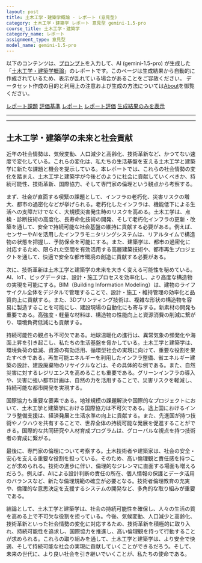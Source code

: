 ```yaml
---
layout: post
title: 土木工学・建築学概論 - レポート (意見型)
category: 土木工学・建築学 レポート 意見型 gemini-1.5-pro
course_title: 土木工学・建築学
category_name: レポート
assignment_type: 意見型
model_name: gemini-1.5-pro
---
```


以下のコンテンツは、[プロンプト](http://127.0.0.1:8000/generated/土木工学・建築学/gemini-1.5-pro/prompt_レポート-意見型.md)を入力して、AI (gemini-1.5-pro) が生成した「[土木工学・建築学概論](/contents/土木工学・建築学/)」のレポートです。このページは生成結果から自動的に作成されているため、表示が乱れている場合があることをご容赦ください。
データセット作成の目的と利用上の注意および生成の方法については[About](/About)を御覧ください。

[レポート課題](../レポート課題-意見型)
[評価基準](../評価基準-意見型)
[レポート](../レポート-意見型)
[レポート評価](../レポート評価-意見型)
[生成結果のみを表示](http://127.0.0.1:8000/generated/土木工学・建築学/gemini-1.5-pro/レポート-意見型.md)
  

***
***
  
## 土木工学・建築学の未来と社会貢献

近年の社会情勢は、気候変動、人口減少と高齢化、技術革新など、かつてない速度で変化している。これらの変化は、私たちの生活基盤を支える土木工学と建築学に新たな課題と機会を提示している。本レポートでは、これらの社会情勢の変化を踏まえ、土木工学と建築学が今後どのように社会に貢献していくべきか、持続可能性、技術革新、国際協力、そして専門家の倫理という観点から考察する。

まず、社会が直面する喫緊の課題として、インフラの老朽化、災害リスクの増大、都市の過密化などが挙げられる。老朽化したインフラは、機能低下による生活への支障だけでなく、大規模災害発生時のリスクを高める。土木工学は、点検・診断技術の高度化、長寿命化技術の開発、そして老朽化インフラの更新・改築を通して、安全で持続可能な社会基盤の維持に貢献する必要がある。例えば、センサーやAIを活用したインフラモニタリングシステムは、リアルタイムで構造物の状態を把握し、予防保全を可能にする。また、建築学は、都市の過密化に対応するため、限られた空間を有効活用する高層建築技術や、都市再生プロジェクトを通して、快適で安全な都市環境の創造に貢献する必要がある。

次に、技術革新は土木工学と建築学の未来を大きく変える可能性を秘めている。AI、IoT、ビッグデータは、設計・施工プロセスを効率化し、より高度な構造物の実現を可能にする。BIM（Building Information Modeling）は、建物のライフサイクル全体をデジタルで管理することで、設計・施工・維持管理の効率化と品質向上に貢献する。また、3Dプリンティング技術は、複雑な形状の構造物を容易に製造することを可能にし、建設現場の自動化にも寄与する。新素材の開発も重要である。高強度・軽量な材料は、構造物の性能向上と資源消費の削減に繋がり、環境負荷低減にも貢献する。

持続可能性の観点も不可欠である。地球温暖化の進行は、異常気象の頻発化や海面上昇を引き起こし、私たちの生活基盤を脅かしている。土木工学と建築学は、環境負荷の低減、資源の有効活用、循環型社会の実現に向けて、重要な役割を果たすべきである。再生可能エネルギーを利用したインフラ整備、省エネルギー建築の設計、建設廃棄物のリサイクルなどは、その具体的な例である。また、自然災害に対するレジリエンスを高めることも重要である。グリーンインフラの導入や、災害に強い都市計画は、自然の力を活用することで、災害リスクを軽減し、持続可能な都市開発を実現する。

国際協力も重要な要素である。地球規模の課題解決や国際的なプロジェクトにおいて、土木工学と建築学における国際協力は不可欠である。途上国におけるインフラ整備支援は、経済発展と生活水準の向上に貢献する。また、先進国が持つ技術やノウハウを共有することで、世界全体の持続可能な発展を促進することができる。国際的な共同研究や人材育成プログラムは、グローバルな視点を持つ技術者の育成に繋がる。

最後に、専門家の倫理について考察する。土木技術者や建築家は、社会の安全・安心を支える重要な役割を担っている。そのため、高い倫理観と責任感を持つことが求められる。技術の進歩に伴い、倫理的なジレンマに直面する場面も増えるだろう。例えば、AIによる設計判断の責任の所在、個人情報の保護とデータ活用のバランスなど、新たな倫理規範の確立が必要となる。技術者倫理教育の充実や、倫理的な意思決定を支援するシステムの開発など、多角的な取り組みが重要である。

結論として、土木工学と建築学は、社会の持続可能性を確保し、人々の生活の質を高める上で不可欠な役割を担っている。今後、気候変動、人口減少と高齢化、技術革新といった社会情勢の変化に対応するため、技術革新を積極的に取り入れ、持続可能性を追求し、国際協力を推進し、高い倫理観を持って行動することが求められる。これらの取り組みを通して、土木工学と建築学は、より安全で快適、そして持続可能な社会の実現に貢献していくことができるだろう。そして、未来の世代に、より良い社会を引き継いでいくことが、私たちの使命である。
